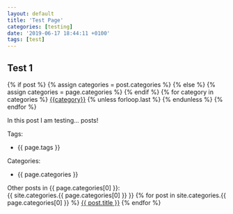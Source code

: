 ```yaml
---
layout: default
title: 'Test Page'
categories: [testing]
date: '2019-06-17 18:44:11 +0100'
tags: [test]
---
```


## Test 1

<!-- SHOW CATEGORIES -->
<div class="post-categories">
  {% if post %}
    {% assign categories = post.categories %}
  {% else %}
    {% assign categories = page.categories %}
  {% endif %}
  {% for category in categories %}
  <a href="{{site.baseurl}}/categories/#{{category|slugize}}">{{category}}</a>
  {% unless forloop.last %}&nbsp;{% endunless %}
  {% endfor %}
</div>

<!-- CONTENT -->
In this post I am testing... posts!  

Tags:  
- {{ page.tags }}  

Categories:  
- {{ page.categories }}  

Other posts in {{ page.categories[0] }}:  
{{ site.categories.{{ page.categories[0] }} }}
{% for post in site.categories.{{ page.categories[0] }} %} <span class="related_post"><a href="{{ post.url }}">{{ post.title }}</a></span> {% endfor %}
